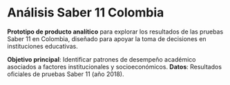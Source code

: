 # Análisis Saber 11 Colombia  

**Prototipo de producto analítico** para explorar los resultados de las pruebas Saber 11 en Colombia, diseñado para apoyar la toma de decisiones en instituciones educativas.

**Objetivo principal**: Identificar patrones de desempeño académico asociados a factores institucionales y socioeconómicos.
**Datos**: Resultados oficiales de pruebas Saber 11 (año 2018).  
